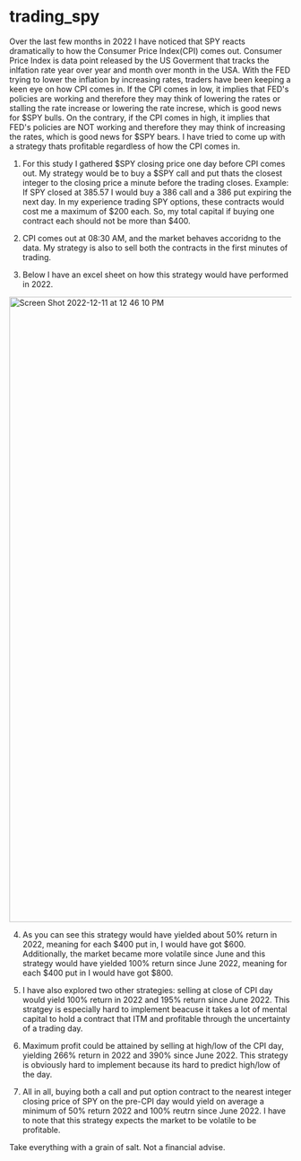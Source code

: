 # trading_spy

Over the last few months in 2022 I have noticed that SPY reacts dramatically to how the Consumer Price Index(CPI) comes out. Consumer Price Index is data point released by the US Goverment that tracks the inlfation rate year over year and month over month in the USA. With the FED trying to lower the inflation by increasing rates, traders have been keeping a keen eye on how CPI comes in. If the CPI comes in low, it implies that FED's policies are working and therefore they may think of lowering the rates or stalling the rate increase or lowering the rate increse, which is good news for $SPY bulls. On the contrary, if the CPI comes in high, it implies that FED's policies are NOT working and therefore they may think of increasing the rates, which is good news for $SPY bears. I have tried to come up with a strategy thats profitable regardless of how the CPI comes in.

1) For this study I gathered $SPY closing price one day before CPI comes out. My strategy would be to buy a $SPY call and put thats the closest integer to the closing price a minute before the trading closes. Example: If SPY closed at 385.57 I would buy a 386 call and a 386 put expiring the next day. In my experience trading SPY options, these contracts would cost me a maximum of $200 each. So, my total capital if buying one contract each should not be more than $400.

2) CPI comes out at 08:30 AM, and the market behaves accoridng to the data. My strategy is also to sell both the contracts in the first minutes of trading.

3) Below I have an excel sheet on how this strategy would have performed in 2022.

<img width="1115" alt="Screen Shot 2022-12-11 at 12 46 10 PM" src="https://user-images.githubusercontent.com/69361645/206919823-87d4c436-e542-4482-86e3-9e78c72f88ac.png">


4) As you can see this strategy would have yielded about 50% return in 2022, meaning for each $400 put in, I would have got $600. Additionally, the market became more volatile since June and this strategy would have yielded 100% return since June 2022, meaning for each $400 put in I would have got $800.

5) I have also explored two other strategies: selling at close of CPI day would yield 100% return in 2022 and 195% return since June 2022. This stratgey is especially hard to implement beacuse it takes a lot of mental capital to hold a contract that ITM and profitable through the uncertainty of a trading day.

6) Maximum profit could be attained by selling at high/low of the CPI day, yielding 266% return in 2022 and 390% since June 2022. This strategy is obviously hard to implement because its hard to predict high/low of the day.

7) All in all, buying both a call and put option contract to the nearest integer closing price of SPY on the pre-CPI day would yield on average a minimum of 50% return 2022 and 100% reutrn since June 2022. I have to note that this strategy expects the market to be volatile to be profitable.

Take everything with a grain of salt. Not a financial advise.
